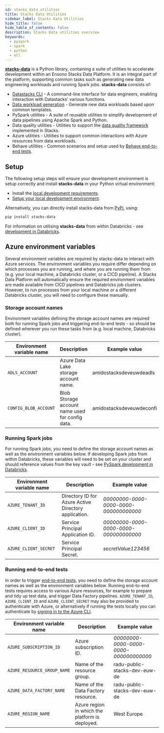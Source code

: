 ```yaml
---
id: stacks_data_utilities
title: Stacks Data Utilities
sidebar_label: Stacks Data Utilities
hide_title: false
hide_table_of_contents: false
description: Stacks Data utilities overview
keywords:
  - pyspark
  - spark
  - python
  - etl
---
```


[**stacks-data**](https://pypi.org/project/stacks-data/) is a Python library, containing a suite of utilities to accelerate development within an Ensono Stacks Data Platform. It is an integral part of the platform, supporting common tasks such as generating new data engineering workloads and running Spark jobs. **stacks-data** consists of:

- [Datastacks CLI](./datastacks.md) - A command-line interface for data engineers, enabling interaction with Datastacks' various functions.
- [Data workload generation](./datastacks.md#generating-data-workloads) - Generate new data workloads based upon common templates.
- PySpark utilities - A suite of reusable utilities to simplify development of data pipelines using Apache Spark and Python.
- Data quality utilities - Utilities to support the [data quality framework](./data_quality_azure.md) implemented in Stacks.
- Azure utilities - Utilities to support common interactions with Azure resources from data workloads.
- Behave utilities - Common scenarios and setup used by [Behave end-to-end tests](./testing_data_azure.md#end-to-end-tests).

## Setup

The following setup steps will ensure your development environment is setup correctly and install **stacks-data** in your Python virtual environment:

- Install the [local development requirements](../getting_started/requirements_data_azure.md#local-development).
- [Setup your local development environment](../getting_started/dev_quickstart_data_azure.md).

Alternatively, you can directly install stacks-data from [PyPi](https://pypi.org/project/stacks-data/), using:

```bash
pip install stacks-data
```

For information on utilising **stacks-data** from within Databricks - see [development in Databricks](../getting_started/dev_quickstart_data_azure.md#optional-pyspark-development-in-databricks).


## Azure environment variables

Several environment variables are required by stacks-data to interact with Azure services. The environment variables you require differ depending on which processes you are running, and where you are running them from (e.g. your local machine, a Databricks cluster, or a CICD pipeline). A Stacks Data Platform will automatically ensure the required environment variables are made available from CICD pipelines and Databricks job clusters. However, to run processes from your local machine or a different Databricks cluster, you will need to configure these manually.

### Storage account names

Environment variables defining the storage account names are required both for running Spark jobs and triggering end-to-end tests - so should be defined wherever you run these tasks from (e.g. local machine, Databricks cluster).

| Environment variable name | Description | Example value |
| ----- | ----- | ----- |
| `ADLS_ACCOUNT` | Azure Data Lake storage account name. | amidostacksdeveuwdeadls |
| `CONFIG_BLOB_ACCOUNT` | Blob Storage account name used for config data. | amidostacksdeveuwdeconfi |

### Running Spark jobs

For running Spark jobs, you need to define the storage account names as well as the environment variables below. If developing Spark jobs from within Databricks, these variables will need to be set on your cluster and should reference values from the key vault - see [PySpark development in Databricks](../getting_started/dev_quickstart_data_azure.md#optional-pyspark-development-in-databricks).

| Environment variable name | Description | Example value |
| ----- | ----- | ----- |
| `AZURE_TENANT_ID` | Directory ID for Azure Active Directory application. | _00000000-0000-0000-0000-000000000000_ |
| `AZURE_CLIENT_ID` | Service Principal Application ID. | _00000000-0000-0000-0000-000000000000_ |
| `AZURE_CLIENT_SECRET` | Service Principal Secret. | _secretValue123456_ |

### Running end-to-end tests

In order to trigger [end-to-end tests](testing_data_azure.md#end-to-end-tests), you need to define the storage account names as well as the environment variables below. Running end-to-end tests requires access to various Azure resources, for example to prepare and tidy up test data, and trigger Data Factory pipelines. `AZURE_TENANT_ID`, `AZURE_CLIENT_ID` and `AZURE_CLIENT_SECRET` may also be provided to authenticate with Azure, or alternatively if running the tests locally you can authenticate by [signing in to the Azure CLI](https://learn.microsoft.com/en-us/cli/azure/authenticate-azure-cli).

| Environment variable name | Description | Example value |
| ----- | ----- | ----- |
| `AZURE_SUBSCRIPTION_ID` | Azure subscription ID. | _00000000-0000-0000-0000-000000000000_ |
| `AZURE_RESOURCE_GROUP_NAME` | Name of the resource group. | radu-public-stacks-dev-euw-de |
| `AZURE_DATA_FACTORY_NAME` | Name of the Data Factory resource. | radu-public-stacks-dev-euw-de |
| `AZURE_REGION_NAME` | Azure region in which the platform is deployed. | West Europe |
